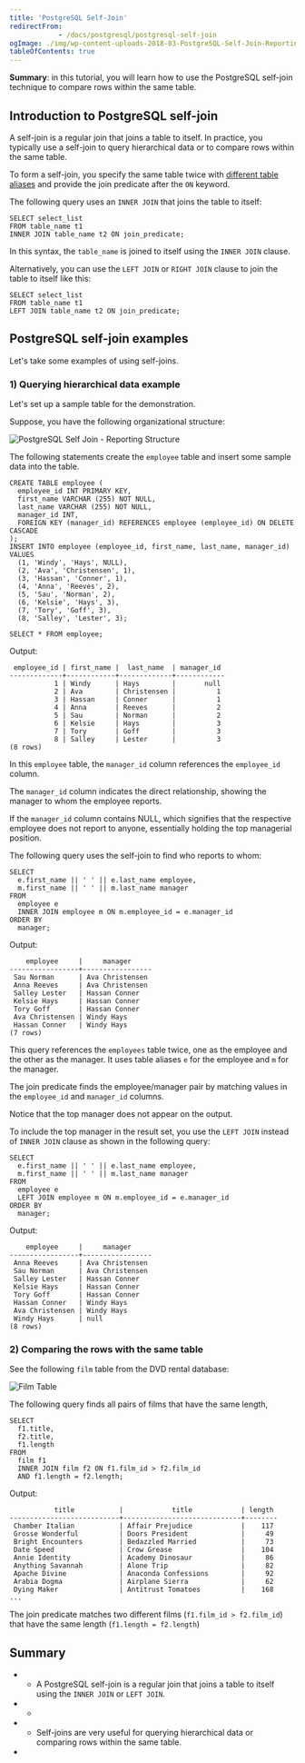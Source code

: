 ```yaml
---
title: 'PostgreSQL Self-Join'
redirectFrom: 
            - /docs/postgresql/postgresql-self-join
ogImage: ./img/wp-content-uploads-2018-03-PostgreSQL-Self-Join-Reporting-Structure.png
tableOfContents: true
---
```


**Summary**: in this tutorial, you will learn how to use the PostgreSQL self-join technique to compare rows within the same table.



## Introduction to PostgreSQL self-join



A self-join is a regular join that joins a table to itself. In practice, you typically use a self-join to query hierarchical data or to compare rows within the same table.



To form a self-join, you specify the same table twice with [different table aliases](/docs/postgresql/postgresql-alias) and provide the join predicate after the `ON` keyword.



The following query uses an `INNER JOIN` that joins the table to itself:



```
SELECT select_list
FROM table_name t1
INNER JOIN table_name t2 ON join_predicate;
```



In this syntax, the `table_name` is joined to itself using the `INNER JOIN` clause.



Alternatively, you can use the `LEFT JOIN` or `RIGHT JOIN` clause to join the table to itself like this:



```
SELECT select_list
FROM table_name t1
LEFT JOIN table_name t2 ON join_predicate;
```



## PostgreSQL self-join examples



Let's take some examples of using self-joins.



### 1) Querying hierarchical data example



Let's set up a sample table for the demonstration.



Suppose, you have the following organizational structure:



![PostgreSQL Self Join - Reporting Structure](./img/wp-content-uploads-2018-03-PostgreSQL-Self-Join-Reporting-Structure.png)



The following statements create the `employee` table and insert some sample data into the table.



```
CREATE TABLE employee (
  employee_id INT PRIMARY KEY,
  first_name VARCHAR (255) NOT NULL,
  last_name VARCHAR (255) NOT NULL,
  manager_id INT,
  FOREIGN KEY (manager_id) REFERENCES employee (employee_id) ON DELETE CASCADE
);
INSERT INTO employee (employee_id, first_name, last_name, manager_id)
VALUES
  (1, 'Windy', 'Hays', NULL),
  (2, 'Ava', 'Christensen', 1),
  (3, 'Hassan', 'Conner', 1),
  (4, 'Anna', 'Reeves', 2),
  (5, 'Sau', 'Norman', 2),
  (6, 'Kelsie', 'Hays', 3),
  (7, 'Tory', 'Goff', 3),
  (8, 'Salley', 'Lester', 3);

SELECT * FROM employee;
```



Output:



```
 employee_id | first_name |  last_name  | manager_id
-------------+------------+-------------+------------
           1 | Windy      | Hays        |       null
           2 | Ava        | Christensen |          1
           3 | Hassan     | Conner      |          1
           4 | Anna       | Reeves      |          2
           5 | Sau        | Norman      |          2
           6 | Kelsie     | Hays        |          3
           7 | Tory       | Goff        |          3
           8 | Salley     | Lester      |          3
(8 rows)
```



In this `employee` table, the `manager_id` column references the `employee_id` column.



The `manager_id` column indicates the direct relationship, showing the manager to whom the employee reports.



If the `manager_id` column contains NULL, which signifies that the respective employee does not report to anyone, essentially holding the top managerial position.



The following query uses the self-join to find who reports to whom:



```
SELECT
  e.first_name || ' ' || e.last_name employee,
  m.first_name || ' ' || m.last_name manager
FROM
  employee e
  INNER JOIN employee m ON m.employee_id = e.manager_id
ORDER BY
  manager;
```



Output:



```
    employee     |     manager
-----------------+-----------------
 Sau Norman      | Ava Christensen
 Anna Reeves     | Ava Christensen
 Salley Lester   | Hassan Conner
 Kelsie Hays     | Hassan Conner
 Tory Goff       | Hassan Conner
 Ava Christensen | Windy Hays
 Hassan Conner   | Windy Hays
(7 rows)
```



This query references the `employees` table twice, one as the employee and the other as the manager. It uses table aliases `e` for the employee and `m` for the manager.



The join predicate finds the employee/manager pair by matching values in the `employee_id` and `manager_id` columns.



Notice that the top manager does not appear on the output.



To include the top manager in the result set, you use the `LEFT JOIN` instead of `INNER JOIN` clause as shown in the following query:



```
SELECT
  e.first_name || ' ' || e.last_name employee,
  m.first_name || ' ' || m.last_name manager
FROM
  employee e
  LEFT JOIN employee m ON m.employee_id = e.manager_id
ORDER BY
  manager;
```



Output:



```
    employee     |     manager
-----------------+-----------------
 Anna Reeves     | Ava Christensen
 Sau Norman      | Ava Christensen
 Salley Lester   | Hassan Conner
 Kelsie Hays     | Hassan Conner
 Tory Goff       | Hassan Conner
 Hassan Conner   | Windy Hays
 Ava Christensen | Windy Hays
 Windy Hays      | null
(8 rows)
```



### 2) Comparing the rows with the same table



See the following `film` table from the DVD rental database:



![Film Table](./img/wp-content-uploads-2018-03-film_table.png)



The following query finds all pairs of films that have the same length,



```
SELECT
  f1.title,
  f2.title,
  f1.length
FROM
  film f1
  INNER JOIN film f2 ON f1.film_id > f2.film_id
  AND f1.length = f2.length;
```



Output:



```
           title           |            title            | length
---------------------------+-----------------------------+--------
 Chamber Italian           | Affair Prejudice            |    117
 Grosse Wonderful          | Doors President             |     49
 Bright Encounters         | Bedazzled Married           |     73
 Date Speed                | Crow Grease                 |    104
 Annie Identity            | Academy Dinosaur            |     86
 Anything Savannah         | Alone Trip                  |     82
 Apache Divine             | Anaconda Confessions        |     92
 Arabia Dogma              | Airplane Sierra             |     62
 Dying Maker               | Antitrust Tomatoes          |    168
...
```



The join predicate matches two different films (`f1.film_id > f2.film_id`) that have the same length (`f1.length = f2.length`)



## Summary



- - A PostgreSQL self-join is a regular join that joins a table to itself using the `INNER JOIN` or `LEFT JOIN`.
- -
- - Self-joins are very useful for querying hierarchical data or comparing rows within the same table.
- 
